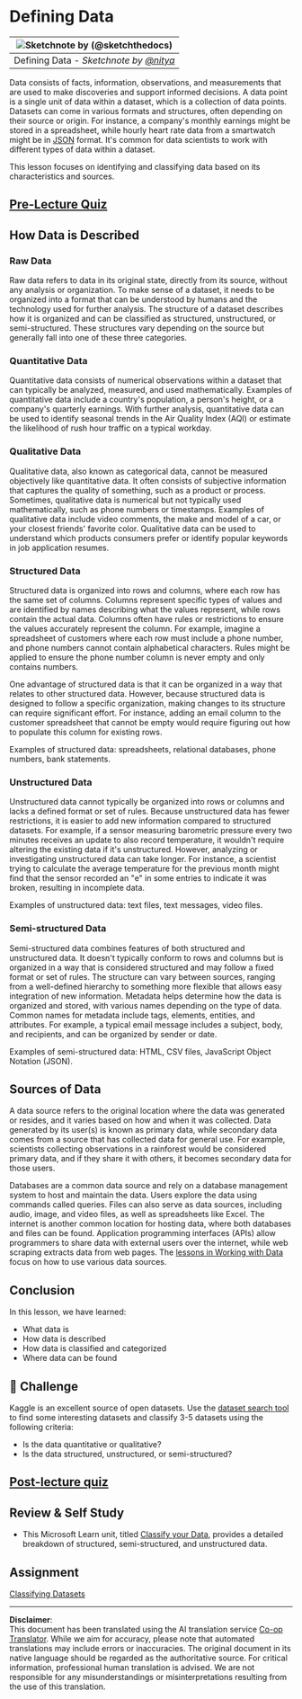 <!--
CO_OP_TRANSLATOR_METADATA:
{
  "original_hash": "1228edf3572afca7d7cdcd938b6b4984",
  "translation_date": "2025-09-05T07:46:25+00:00",
  "source_file": "1-Introduction/03-defining-data/README.md",
  "language_code": "en"
}
-->
# Defining Data

|![ Sketchnote by [(@sketchthedocs)](https://sketchthedocs.dev) ](../../sketchnotes/03-DefiningData.png)|
|:---:|
|Defining Data - _Sketchnote by [@nitya](https://twitter.com/nitya)_ |

Data consists of facts, information, observations, and measurements that are used to make discoveries and support informed decisions. A data point is a single unit of data within a dataset, which is a collection of data points. Datasets can come in various formats and structures, often depending on their source or origin. For instance, a company's monthly earnings might be stored in a spreadsheet, while hourly heart rate data from a smartwatch might be in [JSON](https://stackoverflow.com/a/383699) format. It's common for data scientists to work with different types of data within a dataset.

This lesson focuses on identifying and classifying data based on its characteristics and sources.

## [Pre-Lecture Quiz](https://purple-hill-04aebfb03.1.azurestaticapps.net/quiz/4)

## How Data is Described

### Raw Data
Raw data refers to data in its original state, directly from its source, without any analysis or organization. To make sense of a dataset, it needs to be organized into a format that can be understood by humans and the technology used for further analysis. The structure of a dataset describes how it is organized and can be classified as structured, unstructured, or semi-structured. These structures vary depending on the source but generally fall into one of these three categories.

### Quantitative Data
Quantitative data consists of numerical observations within a dataset that can typically be analyzed, measured, and used mathematically. Examples of quantitative data include a country's population, a person's height, or a company's quarterly earnings. With further analysis, quantitative data can be used to identify seasonal trends in the Air Quality Index (AQI) or estimate the likelihood of rush hour traffic on a typical workday.

### Qualitative Data
Qualitative data, also known as categorical data, cannot be measured objectively like quantitative data. It often consists of subjective information that captures the quality of something, such as a product or process. Sometimes, qualitative data is numerical but not typically used mathematically, such as phone numbers or timestamps. Examples of qualitative data include video comments, the make and model of a car, or your closest friends' favorite color. Qualitative data can be used to understand which products consumers prefer or identify popular keywords in job application resumes.

### Structured Data
Structured data is organized into rows and columns, where each row has the same set of columns. Columns represent specific types of values and are identified by names describing what the values represent, while rows contain the actual data. Columns often have rules or restrictions to ensure the values accurately represent the column. For example, imagine a spreadsheet of customers where each row must include a phone number, and phone numbers cannot contain alphabetical characters. Rules might be applied to ensure the phone number column is never empty and only contains numbers.

One advantage of structured data is that it can be organized in a way that relates to other structured data. However, because structured data is designed to follow a specific organization, making changes to its structure can require significant effort. For instance, adding an email column to the customer spreadsheet that cannot be empty would require figuring out how to populate this column for existing rows.

Examples of structured data: spreadsheets, relational databases, phone numbers, bank statements.

### Unstructured Data
Unstructured data cannot typically be organized into rows or columns and lacks a defined format or set of rules. Because unstructured data has fewer restrictions, it is easier to add new information compared to structured datasets. For example, if a sensor measuring barometric pressure every two minutes receives an update to also record temperature, it wouldn't require altering the existing data if it's unstructured. However, analyzing or investigating unstructured data can take longer. For instance, a scientist trying to calculate the average temperature for the previous month might find that the sensor recorded an "e" in some entries to indicate it was broken, resulting in incomplete data.

Examples of unstructured data: text files, text messages, video files.

### Semi-structured Data
Semi-structured data combines features of both structured and unstructured data. It doesn't typically conform to rows and columns but is organized in a way that is considered structured and may follow a fixed format or set of rules. The structure can vary between sources, ranging from a well-defined hierarchy to something more flexible that allows easy integration of new information. Metadata helps determine how the data is organized and stored, with various names depending on the type of data. Common names for metadata include tags, elements, entities, and attributes. For example, a typical email message includes a subject, body, and recipients, and can be organized by sender or date.

Examples of semi-structured data: HTML, CSV files, JavaScript Object Notation (JSON).

## Sources of Data

A data source refers to the original location where the data was generated or resides, and it varies based on how and when it was collected. Data generated by its user(s) is known as primary data, while secondary data comes from a source that has collected data for general use. For example, scientists collecting observations in a rainforest would be considered primary data, and if they share it with others, it becomes secondary data for those users.

Databases are a common data source and rely on a database management system to host and maintain the data. Users explore the data using commands called queries. Files can also serve as data sources, including audio, image, and video files, as well as spreadsheets like Excel. The internet is another common location for hosting data, where both databases and files can be found. Application programming interfaces (APIs) allow programmers to share data with external users over the internet, while web scraping extracts data from web pages. The [lessons in Working with Data](../../../../../../../../../2-Working-With-Data) focus on how to use various data sources.

## Conclusion

In this lesson, we have learned:

- What data is
- How data is described
- How data is classified and categorized
- Where data can be found

## 🚀 Challenge

Kaggle is an excellent source of open datasets. Use the [dataset search tool](https://www.kaggle.com/datasets) to find some interesting datasets and classify 3-5 datasets using the following criteria:

- Is the data quantitative or qualitative?
- Is the data structured, unstructured, or semi-structured?

## [Post-lecture quiz](https://ff-quizzes.netlify.app/en/ds/)

## Review & Self Study

- This Microsoft Learn unit, titled [Classify your Data](https://docs.microsoft.com/en-us/learn/modules/choose-storage-approach-in-azure/2-classify-data), provides a detailed breakdown of structured, semi-structured, and unstructured data.

## Assignment

[Classifying Datasets](assignment.md)

---

**Disclaimer**:  
This document has been translated using the AI translation service [Co-op Translator](https://github.com/Azure/co-op-translator). While we aim for accuracy, please note that automated translations may include errors or inaccuracies. The original document in its native language should be regarded as the authoritative source. For critical information, professional human translation is advised. We are not responsible for any misunderstandings or misinterpretations resulting from the use of this translation.